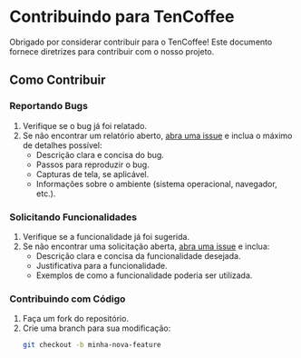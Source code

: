 # Contribuindo para TenCoffee

Obrigado por considerar contribuir para o TenCoffee! Este documento fornece diretrizes para contribuir com o nosso projeto.

## Como Contribuir

### Reportando Bugs

1. Verifique se o bug já foi relatado.
2. Se não encontrar um relatório aberto, [abra uma issue](https://github.com/LuigiCapoia/TeenCoffee/issues/new) e inclua o máximo de detalhes possível:
   - Descrição clara e concisa do bug.
   - Passos para reproduzir o bug.
   - Capturas de tela, se aplicável.
   - Informações sobre o ambiente (sistema operacional, navegador, etc.).

### Solicitando Funcionalidades

1. Verifique se a funcionalidade já foi sugerida.
2. Se não encontrar uma solicitação aberta, [abra uma issue](https://github.com/LuigiCapoia/TeenCoffee/issues/new) e inclua:
   - Descrição clara e concisa da funcionalidade desejada.
   - Justificativa para a funcionalidade.
   - Exemplos de como a funcionalidade poderia ser utilizada.

### Contribuindo com Código

1. Faça um fork do repositório.
2. Crie uma branch para sua modificação:
   ```bash
   git checkout -b minha-nova-feature
